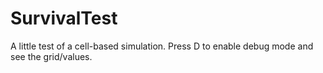 # SurvivalTest
A little test of a cell-based simulation.
Press D to enable debug mode and see the grid/values.

